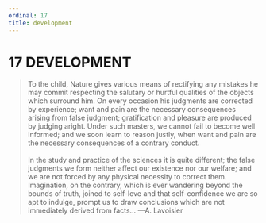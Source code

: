 ```yaml
---
ordinal: 17
title: development
---
```


# 17 DEVELOPMENT 

<blockquote> To the child, Nature gives various means of rectifying any mistakes he may commit respecting the salutary or hurtful qualities of the objects which surround him. On every occasion his judgments are corrected by experience; want and pain are the necessary consequences arising from false judgment; gratification and pleasure are produced by judging aright. Under such masters, we cannot fail to become well informed; and we soon learn to reason justly, when want and pain are the necessary consequences of a contrary conduct.<br><br> In the study and practice of the sciences it is quite different; the false judgments we form neither affect our existence nor our welfare; and we are not forced by any physical necessity to correct them. Imagination, on the contrary, which is ever wandering beyond the bounds of truth, joined to self-love and that self-confidence we are so apt to indulge, prompt us to draw conclusions which are not immediately derived from facts&hellip; &mdash;A. Lavoisier </blockquote>